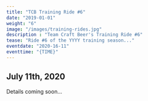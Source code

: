 ```yaml
---
title: "TCB Training Ride #6"
date: "2019-01-01"
weight: "6"
image: "/images/training-rides.jpg"
description : "Team Craft Beer's Training Ride #6"
tease: "Ride #6 of the YYYY training season..." 
eventdate: "2020-16-11"
eventtime: "{TIME}"
---
```


## July 11th, 2020

Details coming soon...
